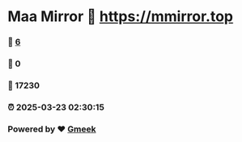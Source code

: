 # Maa Mirror :link: https://mmirror.top 
### :page_facing_up: [6](https://mmirror.top/tag.html) 
### :speech_balloon: 0 
### :hibiscus: 17230 
### :alarm_clock: 2025-03-23 02:30:15 
### Powered by :heart: [Gmeek](https://github.com/Meekdai/Gmeek)
